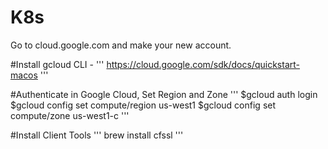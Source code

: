 # K8s
Go to cloud.google.com and make your new account.

#Install gcloud CLI - 
'''
https://cloud.google.com/sdk/docs/quickstart-macos
'''

#Authenticate in Google Cloud, Set Region and Zone
'''
$gcloud auth login
$gcloud config set compute/region us-west1
$gcloud config set compute/zone us-west1-c
'''

#Install Client Tools
'''
brew install cfssl
'''

